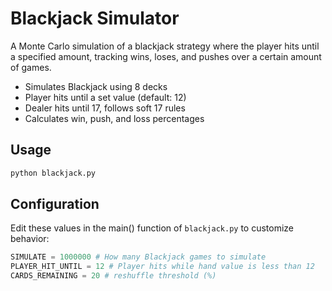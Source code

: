 # Blackjack Simulator

A Monte Carlo simulation of a blackjack strategy where the player hits until a specified amount, tracking wins, loses, and pushes over a certain amount of games.

- Simulates Blackjack using 8 decks
- Player hits until a set value (default: 12)
- Dealer hits until 17, follows soft 17 rules
- Calculates win, push, and loss percentages

## Usage

```bash
python blackjack.py
```

## Configuration

Edit these values in the main() function of `blackjack.py` to customize behavior:

```python
SIMULATE = 1000000 # How many Blackjack games to simulate
PLAYER_HIT_UNTIL = 12 # Player hits while hand value is less than 12
CARDS_REMAINING = 20 # reshuffle threshold (%)
```

